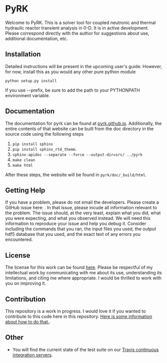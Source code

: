 # PyRK

Welcome to PyRK. This is a solver tool for coupled neutronic and thermal
hydraulic reactor transient analysis in 0-D. It is in active development.
Please correspond directly with the author for suggestions about use,
additional documentation, etc.

## Installation

Detailed instructions will be present in the upcoming user's guide. However,
for now, install this as you would any other pure python module

    python setup.py install

If you use --prefix, be sure to add the path to your PYTHONPATH environment
variable.

## Documentation

The documentation for pyrk can be found at 
[pyrk.github.io](http://pyrk.github.io). Additionally, the entire contents of that 
website can be built from the doc directory in the source code using the 
following steps

1. `pip install sphinx` 
2. `pip install sphinx_rtd_theme`.
3. `sphinx-apidoc --separate --force --output-dir=src/ ../pyrk`
4. `make clean`
5. `make html`

After these steps, the website will be found in `pyrk/doc/_build/html`.

## Getting Help
If you have a problem, please do not email the developers. Please create
a GitHub issue here: . In that issue, please incude all information relevant 
to the problem. The issue should, at the very least, explain what you did, 
what you were expecting, and what you observed instead. We will need this 
information to reproduce your issue and help you debug it. Consider including
the commands that you ran, the input files you used, the output hdf5 database 
that you used, and the exact text of any errors you encountered. 

## License

The license for this work can be found
[here](https://github.com/pyrk/pyrk/blob/master/licenses/LICENSE). Please
be respectful of my intellectual work by communicating with me about its use,
understanding its limitations, and citing me where appropriate. I would be
thrilled to work with you on improving it.


## Contribution

This repository is a work in progress. I would love it if you wanted to
contribute to this code here in this repository. [Here is some information about
how to do that.](https://github.com/pyrk/pyrk/blob/master/CONTRIBUTING.md).

## Other

- You will find the current state of the test suite on our [Travis continuous
integration servers](https://travis-ci.org/pyrk/pyrk).

